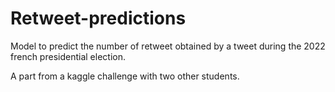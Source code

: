 # Retweet-predictions

Model to predict the number of retweet obtained by a tweet during the 2022 french presidential election.

A part from a kaggle challenge with two other students.
